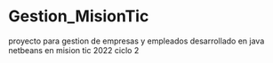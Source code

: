 # Gestion_MisionTic
proyecto para gestion de empresas y empleados desarrollado en java netbeans en mision tic 2022 ciclo 2
